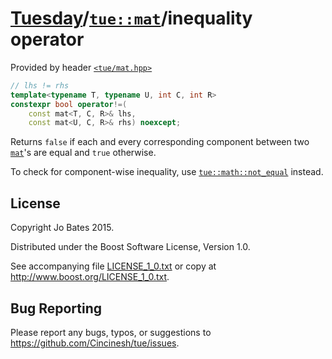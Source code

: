 [Tuesday](../../../README.md)/[`tue::mat`](../../headers/mat.md)/inequality operator
====================================================================================
Provided by header [`<tue/mat.hpp>`](../../headers/mat.md)

```c++
// lhs != rhs
template<typename T, typename U, int C, int R>
constexpr bool operator!=(
    const mat<T, C, R>& lhs,
    const mat<U, C, R>& rhs) noexcept;
```

Returns `false` if each and every corresponding component between two
[`mat`](../../headers/mat.md)'s are equal and `true` otherwise.

To check for component-wise inequality, use
[`tue::math::not_equal`](../../functions/math/not_equal.md) instead.

License
-------
Copyright Jo Bates 2015.

Distributed under the Boost Software License, Version 1.0.

See accompanying file [LICENSE_1_0.txt](../../../LICENSE_1_0.txt) or copy at
http://www.boost.org/LICENSE_1_0.txt.

Bug Reporting
-------------
Please report any bugs, typos, or suggestions to
https://github.com/Cincinesh/tue/issues.
